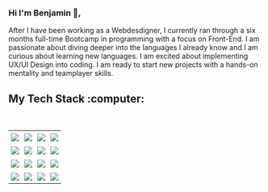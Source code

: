 ### Hi I'm Benjamin :wave:,

<p>
After I have been working as a Webdesdigner, I currently ran through a six months full-time Bootcamp in programming with a focus on Front-End. I am passionate about diving deeper into the languages I already know and I am curious about learning new languages. I am excited about implementing UX/UI Design into coding. I am ready to start new projects with a hands-on mentality and teamplayer skills.
</p>

<h2>My Tech Stack :computer:</h2>

<br/>
<div align="center">
<table>
    <tbody>
        <tr>
            <td style="padding: 5px;"><img src="https://skillicons.dev/icons?i=javascript" /></td>
            <td style="padding: 5px;"><img src="https://skillicons.dev/icons?i=typescript" /></td>
            <td style="padding: 5px;"><img src="https://skillicons.dev/icons?i=react" /></td>
            <td style="padding: 5px;"><img src="https://skillicons.dev/icons?i=next" /></td>
        </tr>
          <tr>
            <td style="padding: 5px;"><img src="https://skillicons.dev/icons?i=html" /></td>
            <td style="padding: 5px;"><img src="https://skillicons.dev/icons?i=css" /></td>
            <td style="padding: 5px;"><img src="https://skillicons.dev/icons?i=tailwind" /></td>
            <td style="padding: 5px;"><img src="https://skillicons.dev/icons?i=vscode" /></td>
        </tr>
        <tr>
            <td style="padding: 5px;"><img src="https://skillicons.dev/icons?i=git" /></td>
            <td style="padding: 5px;"><img src="https://skillicons.dev/icons?i=github" /></td>
            <td style="padding: 5px;"><img src="https://skillicons.dev/icons?i=figma" /></td>
            <td style="padding: 5px;"><img src="https://skillicons.dev/icons?i=wordpress" /></td>
        </tr>
        <tr>
            <td style="padding: 5px;"><img src="https://skillicons.dev/icons?i=node" /></td>
            <td style="padding: 5px;"><img src="https://skillicons.dev/icons?i=express" /></td>
            <td style="padding: 5px;"><img src="https://skillicons.dev/icons?i=drizzle" /></td>
            <td style="padding: 5px;"><img src="https://skillicons.dev/icons?i=prisma" /></td>
        </tr>
    </tbody>
</table>
</div>

<!--
**pnimajneb/pnimajneb** is a ✨ _special_ ✨ repository because its `README.md` (this file) appears on your GitHub profile.

Here are some ideas to get you started:

- 🔭 I’m currently working on ...
- 🌱 I’m currently learning ...
- 👯 I’m looking to collaborate on ...
- 🤔 I’m looking for help with ...
- 💬 Ask me about ...
- 📫 How to reach me: ...
- 😄 Pronouns: ...
- ⚡ Fun fact: ...
-->

